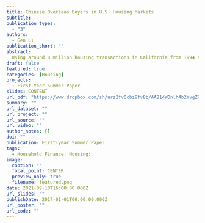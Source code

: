 ```yaml
---
title: Chinese Overseas Buyers in U.S. Housing Markets
subtitle: 
publication_types:
  - "3"
authors:
  - Gen Li
publication_short: ""
abstract: 
  Using around 8 million housing transactions in California from 1994 to 2017, I find that Chinese overseas buyers (COB) earn 4.5% lower returns than other cash buyers, controlling for market timing and location factors. The large gap in housing returns is driven by purchase prices instead of sale prices. Controlling cash payment benefits, property, and market timing, COB will pay 8-12% higher prices than other cash buyers. By implementing DID event study and two-way fixed effects DID models, I find that 10% overpayment can be explained by the lack of investment opportunities arising from home-purchase restrictions in China. The remaining overpayment can be due to cultural differences. Combining IV and DID estimation, I explore the influence of COBs on U.S. local housing prices.
draft: false
featured: true
categories: [Housing]
projects:
  - First-Year Summer Paper
slides: CONTENT
url_pdf: "https://www.dropbox.com/sh/urz2fv0cbi8fv8b/AAB14WOnlh4b2YvgZRS0t_tIa?dl=0"
summary: ""
url_dataset: ""
url_project: ""
url_source: ""
url_video: ""
author_notes: []
doi: ""
publication: First-year Summer Paper
tags:
  - Household Finance; Housing;
image:
  caption: ""
  focal_point: CENTER
  preview_only: true
  filename: featured.png
date: 2021-09-10T16:00:00.000Z
url_slides: ""
publishDate: 2017-01-01T00:00:00.000Z
url_poster: ""
url_code: ""
---
```


